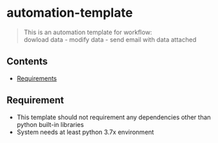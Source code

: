 # automation-template
>This is an automation template for workflow: <br/>dowload data - modify data - send email with data attached

## Contents

* [Requirements](#req)


## Requirement

* This template should not requirement any dependencies other than python built-in libraries
* System needs at least python 3.7x environment
 